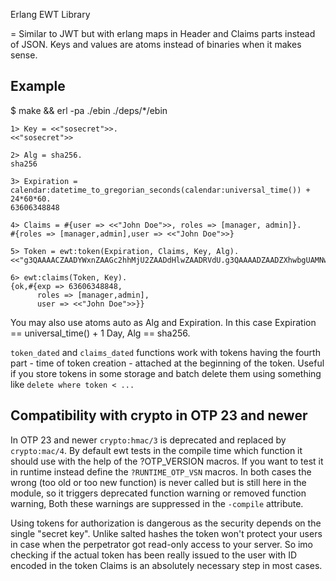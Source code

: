 Erlang EWT Library

=
Similar to JWT but with erlang maps in Header and Claims parts instead of JSON. Keys and values
are atoms instead of binaries when it makes sense.

## Example
$ make && erl -pa ./ebin ./deps/*/ebin


    1> Key = <<"sosecret">>.
    <<"sosecret">>
    
    2> Alg = sha256.
    sha256
    
    3> Expiration = calendar:datetime_to_gregorian_seconds(calendar:universal_time()) + 24*60*60.
    63606348848
    
    4> Claims = #{user => <<"John Doe">>, roles => [manager, admin]}.
    #{roles => [manager,admin],user => <<"John Doe">>}
    
    5> Token = ewt:token(Expiration, Claims, Key, Alg).
    <<"g3QAAAACZAADYWxnZAAGc2hhMjU2ZAADdHlwZAADRVdU.g3QAAAADZAADZXhwbgUAMNw7zw5kAAVyb2xlc2wAAAACZAAHbWFuYWdlcmQABWFkbWluamQ"...>>
    
    6> ewt:claims(Token, Key).   
    {ok,#{exp => 63606348848,
          roles => [manager,admin],
          user => <<"John Doe">>}}
          
          
          
You may also use atoms auto as Alg and Expiration. In this case Expiration == universal_time() + 1 Day, Alg == sha256.

`token_dated` and `claims_dated` functions work with tokens having the fourth part - time of token creation - attached at the beginning 
of the token. Useful if you store tokens in some storage and batch delete them using something like `delete where token < ...`

## Compatibility with crypto in OTP 23 and newer
In OTP 23 and newer `crypto:hmac/3` is deprecated and replaced by `crypto:mac/4`. By default ewt tests in  the compile time
which function it should use with the help of the ?OTP_VERSION macros. If you want to test it in runtime instead define the
`?RUNTIME_OTP_VSN` macros. In both cases the wrong (too old or too new function) is never called but is still here in the module,
so it triggers deprecated function warning or removed function warning, Both these warnings are suppressed in the `-compile` attribute.

Using tokens for authorization is dangerous as the security depends on the single "secret key". Unlike salted
 hashes the token won't protect your users in case when the perpetrator got read-only access to your server. So imo
  checking if the actual token has been really issued to the user with ID encoded in the token Claims is an absolutely
  necessary step in most cases.
 
